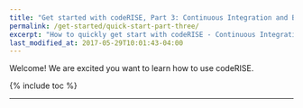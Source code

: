 ```yaml
---
title: "Get started with codeRISE, Part 3: Continuous Integration and Builds"
permalink: /get-started/quick-start-part-three/
excerpt: "How to quickly get start with codeRISE - Continuous Integration amd Builds"
last_modified_at: 2017-05-29T10:01:43-04:00
---
```


Welcome! We are excited you want to learn how to use codeRISE.

{% include toc %}


---
